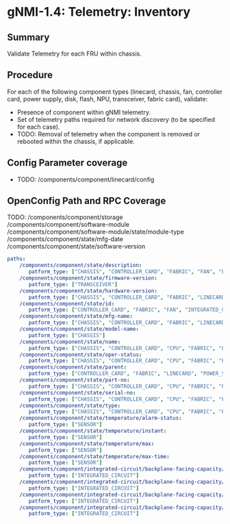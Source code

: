 # gNMI-1.4: Telemetry: Inventory

## Summary

Validate Telemetry for each FRU within chassis.

## Procedure

For each of the following component types (linecard, chassis, fan, controller
card, power supply, disk, flash, NPU, transceiver, fabric card), validate:

*   Presence of component within gNMI telemetry.
*   Set of telemetry paths required for network discovery (to be specified for
    each case).
*   TODO: Removal of telemetry when the component is removed or rebooted within
    the chassis, if applicable.

## Config Parameter coverage

*   TODO: /components/component/linecard/config

## OpenConfig Path and RPC Coverage

TODO:
   /components/component/storage
   /components/component/software-module
   /components/component/software-module/state/module-type
   /components/component/state/mfg-date
   /components/component/state/software-version

```yaml
paths:
    /components/component/state/description:
       patform_type: ["CHASSIS", "CONTROLLER_CARD", "FABRIC", "FAN", "LINECARD", "POWER_SUPPLY"]
    /components/component/state/firmware-version:
       patform_type: ["TRANSCEIVER"]
    /components/component/state/hardware-version:
       patform_type: ["CHASSIS", "CONTROLLER_CARD", "FABRIC", "LINECARD", "POWER_SUPPLY", "TRANSCEIVER"]
    /components/component/state/id:
       patform_type: ["CONTROLLER_CARD", "FABRIC", "FAN", "INTEGRATED_CIRCUIT", "LINECARD", "POWER_SUPPLY", "SENSOR"]
    /components/component/state/mfg-name:
       patform_type: ["CHASSIS", "CONTROLLER_CARD", "FABRIC", "LINECARD", "POWER_SUPPLY", "TRANSCEIVER"]
    /components/component/state/model-name:
       patform_type: ["CHASSIS"]
    /components/component/state/name:
       patform_type: ["CHASSIS", "CONTROLLER_CARD", "CPU", "FABRIC", "FAN", "INTEGRATED_CIRCUIT", "LINECARD", "POWER_SUPPLY", "SENSOR", "STORAGE", "TRANSCEIVER"]
    /components/component/state/oper-status:
       patform_type: ["CHASSIS", "CONTROLLER_CARD", "CPU", "FABRIC", "FAN", "INTEGRATED_CIRCUIT", "LINECARD", "POWER_SUPPLY", "STORAGE", "TRANSCEIVER"]
    /components/component/state/parent:
       patform_type: ["CONTROLLER_CARD", "FABRIC", "LINECARD", "POWER_SUPPLY"]
    /components/component/state/part-no:
       patform_type: ["CHASSIS", "CONTROLLER_CARD", "CPU", "FABRIC", "FAN", "LINECARD", "POWER_SUPPLY", "STORAGE", "TRANSCEIVER"]
    /components/component/state/serial-no:
       patform_type: ["CHASSIS", "CONTROLLER_CARD", "CPU", "FABRIC", "FAN", "LINECARD", "POWER_SUPPLY", "STORAGE", "TRANSCEIVER"]
    /components/component/state/type:
       patform_type: ["CHASSIS", "CONTROLLER_CARD", "CPU", "FABRIC", "FAN", "INTEGRATED_CIRCUIT", "LINECARD", "POWER_SUPPLY", "SENSOR", "STORAGE", "TRANSCEIVER"]
    /components/component/state/temperature/alarm-status:
       patform_type: ["SENSOR"]
    /components/component/state/temperature/instant:
       patform_type: ["SENSOR"]
    /components/component/state/temperature/max:
       patform_type: ["SENSOR"]
    /components/component/state/temperature/max-time:
       patform_type: ["SENSOR"]
    /components/component/integrated-circuit/backplane-facing-capacity/state/available-pct:
       patform_type: ["INTEGRATED_CIRCUIT"]
    /components/component/integrated-circuit/backplane-facing-capacity/state/consumed-capacity:
       patform_type: ["INTEGRATED_CIRCUIT"]
    /components/component/integrated-circuit/backplane-facing-capacity/state/total:
       patform_type: ["INTEGRATED_CIRCUIT"]
    /components/component/integrated-circuit/backplane-facing-capacity/state/total-operational-capacity:
       patform_type: ["INTEGRATED_CIRCUIT"]
```
